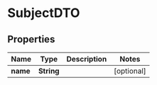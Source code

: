 

# SubjectDTO

## Properties

Name | Type | Description | Notes
------------ | ------------- | ------------- | -------------
**name** | **String** |  |  [optional]



